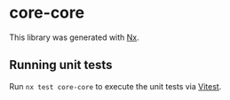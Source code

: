 # core-core

This library was generated with [Nx](https://nx.dev).

## Running unit tests

Run `nx test core-core` to execute the unit tests via [Vitest](https://vitest.dev/).
